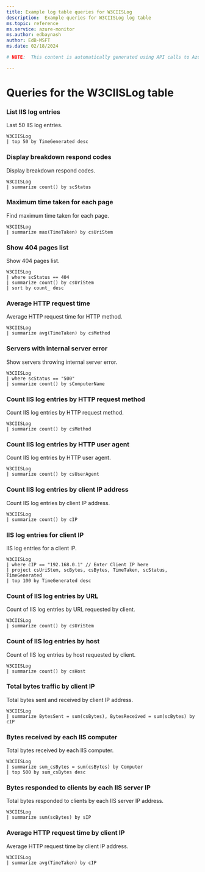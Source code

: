 ```yaml
---
title: Example log table queries for W3CIISLog
description:  Example queries for W3CIISLog log table
ms.topic: reference
ms.service: azure-monitor
ms.author: edbaynash
author: EdB-MSFT
ms.date: 02/18/2024

# NOTE:  This content is automatically generated using API calls to Azure. Any edits made on these files will be overwritten in the next run of the script. 

---
```


# Queries for the W3CIISLog table


### List IIS log entries  


Last 50 IIS log entries.  

```query
W3CIISLog
| top 50 by TimeGenerated desc 
```



### Display breakdown respond codes  


Display breakdown respond codes.  

```query
W3CIISLog 
| summarize count() by scStatus
```



### Maximum time taken for each page  


Find maximum time taken for each page.  

```query
W3CIISLog 
| summarize max(TimeTaken) by csUriStem
```



### Show 404 pages list  


Show 404 pages list.  

```query
W3CIISLog 
| where scStatus == 404
| summarize count() by csUriStem
| sort by count_ desc
```



### Average HTTP request time  


Average HTTP request time for HTTP method.  

```query
W3CIISLog 
| summarize avg(TimeTaken) by csMethod
```



### Servers with internal server error  


Show servers throwing internal server error.  

```query
W3CIISLog
| where scStatus == "500"  
| summarize count() by sComputerName
```



### Count IIS log entries by HTTP request method  


Count IIS log entries by HTTP request method.  

```query
W3CIISLog 
| summarize count() by csMethod
```



### Count IIS log entries by HTTP user agent  


Count IIS log entries by HTTP user agent.  

```query
W3CIISLog 
| summarize count() by csUserAgent
```



### Count IIS log entries by client IP address  


Count IIS log entries by client IP address.  

```query
W3CIISLog 
| summarize count() by cIP
```



### IIS log entries for client IP  


IIS log entries for a client IP.  

```query
W3CIISLog 
| where cIP == "192.168.0.1" // Enter Client IP here
| project csUriStem, scBytes, csBytes, TimeTaken, scStatus, TimeGenerated
| top 100 by TimeGenerated desc
```



### Count of IIS log entries by URL  


Count of IIS log entries by URL requested by client.  

```query
W3CIISLog 
| summarize count() by csUriStem
```



### Count of IIS log entries by host  


Count of IIS log entries by host requested by client.  

```query
W3CIISLog 
| summarize count() by csHost
```



### Total bytes traffic by client IP  


Total bytes sent and received by client IP address.  

```query
W3CIISLog 
| summarize BytesSent = sum(csBytes), BytesReceived = sum(scBytes) by cIP
```



### Bytes received by each IIS computer  


Total bytes received by each IIS computer.  

```query
W3CIISLog 
| summarize sum_csBytes = sum(csBytes) by Computer 
| top 500 by sum_csBytes desc
```



### Bytes responded to clients by each IIS server IP  


Total bytes responded to clients by each IIS server IP address.  

```query
W3CIISLog 
| summarize sum(scBytes) by sIP
```



### Average HTTP request time by client IP  


Average HTTP request time by client IP address.  

```query
W3CIISLog 
| summarize avg(TimeTaken) by cIP
```

